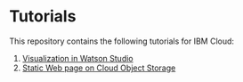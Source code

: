 # Tutorials

This repository contains the following tutorials for IBM Cloud:

1.  [Visualization in Watson Studio](.\watson-studio\watson-visualization.md)
1.  [Static Web page on Cloud Object Storage](.\cos-web\web-on-cos.md)

